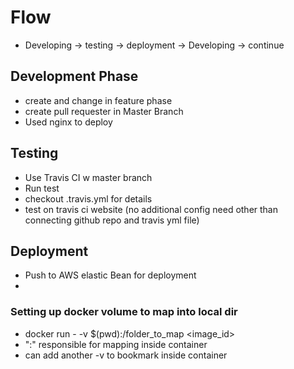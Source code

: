 # Flow
- Developing -> testing -> deployment -> Developing -> continue

## Development Phase
-	create and change in feature phase
-	create pull requester in Master Branch
-	Used nginx to deploy
## Testing
-	Use Travis CI w master branch
-	Run test
-   checkout .travis.yml for details
-   test on travis ci website (no additional config need other than connecting github repo and travis yml file)

## Deployment
-	Push to AWS elastic Bean for deployment
-   

### Setting up docker volume to map into local dir
-   docker run -  -v $(pwd):/folder_to_map <image_id>
-   ":" responsible for mapping inside container
-   can add another -v to bookmark inside container
